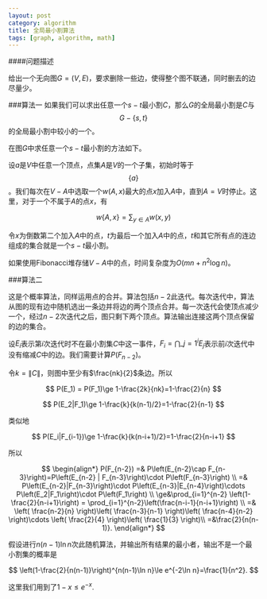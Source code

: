 ```yaml
---
layout: post
category: algorithm
title: 全局最小割算法
tags: [graph, algorithm, math]
---
```


####问题描述

给出一个无向图$G=(V, E)$，要求删除一些边，使得整个图不联通，同时删去的边尽量少。

###算法一
如果我们可以求出任意一个$s-t$最小割$C$，那么$G$的全局最小割是$C$与$$G-\{ s, t \}$$的全局最小割中较小的一个。

在图$G$中求任意一个$s-t$最小割的方法如下。

设$a$是$V$中任意一个顶点，点集$A$是$V$的一个子集，初始时等于$$\{a\}$$。我们每次在$V-A$中选取一个$w(A, x)$最大的点$x$加入$A$中，直到$A=V$时停止。这里，对于一个不属于$A$的点$x$，有

$$
w\{A, x\} = \sum_{y\in A}w(x, y)
$$

令$x$为倒数第二个加入$A$中的点，$t$为最后一个加入$A$中的点，$t$和其它所有点的连边组成的集合就是一个$s-t$最小割。

如果使用Fibonacci堆存储$V-A$中的点，时间复杂度为$O(mn+n^2\log n)$。

###算法二

这是个概率算法，同样运用点的合并。算法包括$n-2$此迭代。每次迭代中，算法从图的现有边中随机选出一条边并将边的两个顶点合并。每一次迭代会使顶点减少一个，经过$n-2$次迭代之后，图只剩下两个顶点。算法输出连接这两个顶点保留的边的集合。

设$E_i$表示第$i$次迭代时不在最小割集$C$中这一事件，$F_i = \bigcap\_{j=1}^{i} E_j$表示前$i$次迭代中没有缩减$C$中的边。我们需要计算$P(F_{n-2})$。

令$k=\| C \|$，则图中至少有$\frac{nk}{2}$条边。所以

$$
P(E_1) = P(F_1)\ge 1-\frac{2k}{nk}=1-\frac{2}{n}
$$

$$
P(E_2|F_1)\ge 1-\frac{k}{k(n-1)/2}=1-\frac{2}{n-1}
$$

类似地

$$
P(E_i|F_{i-1})\ge 1-\frac{k}{k(n-i+1)/2}=1-\frac{2}{n-i+1}
$$

所以

$$
\begin{align*}
  P(F_{n-2}) =&  P\left(E_{n-2}\cap F_{n-3}\right)=P\left(E_{n-2} | F_{n-3}\right)\cdot P\left(F_{n-3}\right) \\
  =& P\left(E_{n-2}|F_{n-3}\right)\cdot P\left(E_{n-3}|E_{n-4}\right)\cdots P\left(E_2|F_1\right)\cdot P\left(F_1\right)  \\
  \ge&\prod_{i=1}^{n-2} \left(1-\frac{2}{n-i+1}\right) = \prod_{i=1}^{n-2}\left(\frac{n-i-1}{n-i+1}\right) \\
  =& \left( \frac{n-2}{n} \right)\left( \frac{n-3}{n-1} \right)\left( \frac{n-4}{n-2} \right)\cdots \left( \frac{2}{4} \right)\left( \frac{1}{3} \right)\\
  =&\frac{2}{n(n-1)}.
\end{align*}
$$

假设进行$n(n-1)\ln n$次此随机算法，并输出所有结果的最小者，输出不是一个最小割集的概率是

$$
\left(1-\frac{2}{n(n-1)}\right)^{n(n-1)\ln n}\le e^{-2\ln n}=\frac{1}{n^2}.
$$

这里我们用到了$1-x\le e^{-x}$.




